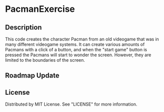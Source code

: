 # PacmanExercise

## Description
This code creates the character Pacman from an old videogame that was in many different videogame systems. 
It can create various amounts of Pacmans with a click of a button, and when the "start game" button is pressed the Pacmans will start to wonder the screen.
However, they are limited to the boundaries of the screen.

## Roadmap Update


## License

Distributed by MIT License. See "LICENSE" for more information.
